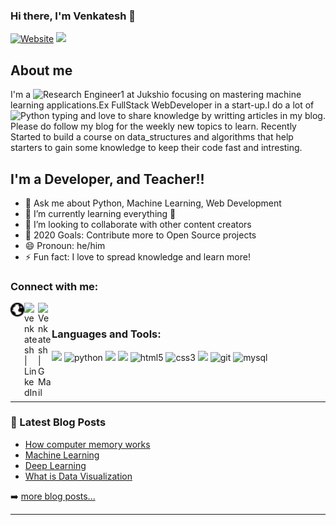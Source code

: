 ### Hi there, I'm Venkatesh 👋

[![Website](https://img.shields.io/website?label=Venkatesh.com&style=for-the-badge&url=https%3A%2F%2Fvenkatesht.hashnode.dev)](https://venkatesht.hashnode.dev/)
[<img height="30" src="https://img.shields.io/badge/linkedin-blue.svg?&style=for-the-badge&logo=linkedin&logoColor=white" />][LinkedIn]

## About me
I'm a ![Research Engineer1 at Jukshio]() focusing on mastering machine learning applications.Ex FullStack WebDeveloper in a start-up.I do a lot of ![Python]() typing and love to share knowledge by writting articles in my blog.
Please do follow my blog for the weekly new topics to learn. Recently Started to build a course on data_structures and algorithms that help starters to gain some knowledge to keep 
their code fast and intresting.

## I'm a Developer, and Teacher!!

- 🙋 Ask me about Python, Machine Learning, Web Development
- 🌱 I’m currently learning everything 🤣
- 👯 I’m looking to collaborate with other content creators
- 🥅 2020 Goals: Contribute more to Open Source projects
- 😄 Pronoun: he/him
- ⚡ Fun fact: I love to spread knowledge and learn more!

### Connect with me:

[<img align="left" alt="venkatesh.com" width="22px" src="https://raw.githubusercontent.com/iconic/open-iconic/master/svg/globe.svg" />][website]
[<img align="left" alt="venkatesh | LinkedIn" width="22px" src="https://cdn.jsdelivr.net/npm/simple-icons@v3/icons/linkedin.svg" />][linkedin]
[<img align="left" alt ="Venkatesh | GMail" Width="22px" src="https://simpleicons.org/icons/gmail.svg" />][gmail]

<br />

### Languages and Tools:

<p align="left">
<img src="https://upload.wikimedia.org/wikipedia/commons/thumb/9/9a/Visual_Studio_Code_1.35_icon.svg/1024px-Visual_Studio_Code_1.35_icon.svg.png" height="40">
<img src="https://cdn3.iconfinder.com/data/icons/logos-and-brands-adobe/512/267_Python-512.png" alt="python" width="40" height="40"/>
<img src="https://cdn4.iconfinder.com/data/icons/logos-brands-5/24/flask-512.png" height="40">
<img src="https://icon-library.com/images/django-icon/django-icon-8.jpg" height="40"> 
<img src="https://upload.wikimedia.org/wikipedia/commons/thumb/6/61/HTML5_logo_and_wordmark.svg/512px-HTML5_logo_and_wordmark.svg.png" alt="html5" height="40"/> 
<img src="https://upload.wikimedia.org/wikipedia/commons/thumb/d/d5/CSS3_logo_and_wordmark.svg/1200px-CSS3_logo_and_wordmark.svg.png" alt="css3" height="40"/>
<img src="https://cdn0.iconfinder.com/data/icons/logos-brands-in-colors/128/react_color-512.png" height="40">
<img src="https://www.vectorlogo.zone/logos/git-scm/git-scm-icon.svg" alt="git" width="40" height="40"/> 
<img src="https://i.pinimg.com/originals/50/f1/58/50f1582a95bdac10f1c3fa295c8b947b.png" alt="mysql" width="40" height="40"/>
</p>

<br />
<br />

---


### 📕 Latest Blog Posts

<!-- BLOG-POST-LIST:START -->
- [How computer memory works](https://venkatesht.hashnode.dev/how-computer-memory-works)
- [Machine Learning](https://venkatesht.hashnode.dev/machine-learning)
- [Deep Learning](https://venkatesht.hashnode.dev/deep-learning)
- [What is Data Visualization](https://venkatesht.hashnode.dev/what-is-data-visualization)
<!-- BLOG-POST-LIST:END -->

➡️ [more blog posts...](https://venkatesht.hashnode.dev/)

---

[website]: https://venkatesht.hashnode.dev/
[gmail]: venkateshtantravahi99@gmail.com
[linkedin]: https://linkedin.com/in/venkateshtantravahi
